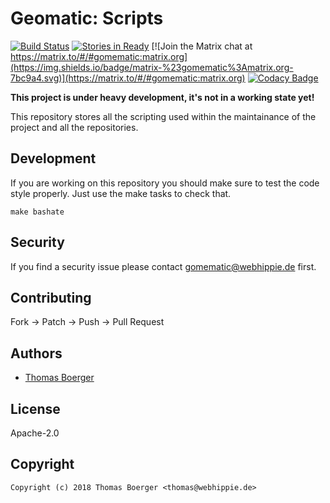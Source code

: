 # Geomatic: Scripts

[![Build Status](http://github.dronehippie.de/api/badges/gomematic/gomematic-scripts/status.svg)](http://github.dronehippie.de/gomematic/gomematic-scripts)
[![Stories in Ready](https://badge.waffle.io/gomematic/gomematic-api.svg?label=ready&title=Ready)](http://waffle.io/gomematic/gomematic-api)
[![Join the Matrix chat at https://matrix.to/#/#gomematic:matrix.org](https://img.shields.io/badge/matrix-%23gomematic%3Amatrix.org-7bc9a4.svg)](https://matrix.to/#/#gomematic:matrix.org)
[![Codacy Badge](https://api.codacy.com/project/badge/Grade/3e678083011c4cdf93c35a2041fc7850)](https://www.codacy.com/app/gomematic/gomematic-scripts?utm_source=github.com&amp;utm_medium=referral&amp;utm_content=gomematic/gomematic-scripts&amp;utm_campaign=Badge_Grade)

**This project is under heavy development, it's not in a working state yet!**

This repository stores all the scripting used within the maintainance of the project and all the repositories.


## Development

If you are working on this repository you should make sure to test the code style properly. Just use the make tasks to check that.

```
make bashate
```


## Security

If you find a security issue please contact gomematic@webhippie.de first.


## Contributing

Fork -> Patch -> Push -> Pull Request


## Authors

* [Thomas Boerger](https://github.com/tboerger)


## License

Apache-2.0


## Copyright

```
Copyright (c) 2018 Thomas Boerger <thomas@webhippie.de>
```

